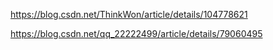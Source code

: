 https://blog.csdn.net/ThinkWon/article/details/104778621

https://blog.csdn.net/qq_22222499/article/details/79060495